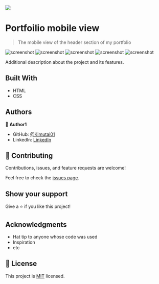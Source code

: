 ![](https://img.shields.io/badge/Microverse-blueviolet)

# Portfoilio mobile view

> The mobile view of the header section of my portfolio

![screenshot](./after.png)
![screenshot](./project.png)
![screenshot](./skills.png)
![screenshot](./work.png)
![screenshot](./about.png)

Additional description about the project and its features.

## Built With

- HTML
- CSS




## Authors

👤 **Author1**

- GitHub: [@Kimutai01](https://github.com/Kimutai01)
- LinkedIn: [LinkedIn](https://www.linkedin.com/in/kimutai-kiprotich-1b5045216/)


## 🤝 Contributing

Contributions, issues, and feature requests are welcome!

Feel free to check the [issues page](../../issues/).

## Show your support

Give a ⭐️ if you like this project!

## Acknowledgments

- Hat tip to anyone whose code was used
- Inspiration
- etc

## 📝 License

This project is [MIT](./MIT.md) licensed.
